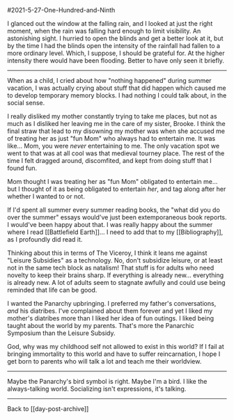 #2021-5-27-One-Hundred-and-Ninth

I glanced out the window at the falling rain, and I looked at just the right moment, when the rain was falling hard enough to limit visibility.  An astonishing sight.  I hurried to open the blinds and get a better look at it, but by the time I had the blinds open the intensity of the rainfall had fallen to a more ordinary level.  Which, I suppose, I should be grateful for.  At the higher intensity there would have been flooding.  Better to have only seen it briefly.

---
When as a child, I cried about how "nothing happened" during summer vacation, I was actually crying about stuff that did happen which caused me to develop temporary memory blocks.  I had nothing I could talk about, in the social sense.

I really disliked my mother constantly trying to take me places, but not as much as I disliked her leaving me in the care of my sister, Brooke.  I think the final straw that lead to my disowning my mother was when she accused me of treating her as just "fun Mom" who always had to entertain me.  It was like...  Mom, you were *never* entertaining to me.  The only vacation spot we went to that was at all cool was that medieval tourney place.  The rest of the time I felt dragged around, discomfited, and kept from doing stuff that I found fun.

Mom thought I was treating her as "fun Mom" obligated to entertain me...  but I thought of it as being obligated to entertain *her*, and tag along after her whether I wanted to or not.

If I'd spent all summer every summer reading books, the "what did you do over the summer" essays would've just been extemporaneous book reports.  I would've been happy about that.  I was really happy about the summer where I read [[Battlefield Earth]]...  I need to add that to my [[Bibliography]], as I profoundly did read it.

Thinking about this in terms of The Viceroy, I think it leans me against "Leisure Subsidies" as a technology.  No, don't subsidize leisure, or at least not in the same tech block as natalism!  That stuff is for adults who need novelty to keep their brains sharp.  If everything is already new...  everything is already new.  A lot of adults seem to stagnate awfully and could use being reminded that life can be good.

I wanted the Panarchy upbringing.  I preferred my father's conversations, *and* his diatribes.  I've complained about them forever and yet I liked my mother's diatribes more than I liked her idea of fun outings.  I liked being taught about the world by my parents.  That's more the Panarchic Symposium than the Leisure Subsidy.

God, why was my childhood self not allowed to exist in this world?  If I fail at bringing immortality to this world and have to suffer reincarnation, I hope I get born to parents who will talk a lot and teach me their worldview.

---
Maybe the Panarchy's bird symbol is right.  Maybe I'm a bird.  I like the always-talking world.  Socializing isn't expressions, it's talking.

---
Back to [[day-post-archive]]